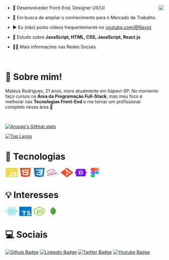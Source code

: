 <img align="right" height="500em"
src="https://raw.githubusercontent.com/gist/mxteusdev/d05bfa4015a5654c36b87ad3192a54f0/raw/6d0a7ea5587dc81a9533d545505ec2109791a354/githubcard.svg" />

- 🎨 Desenvolvedor Front-End, Designer UX/UI

- 🔭 Em busca de ampliar o conhecimento para o Mercado de Trabalho.

- ▶️ Eu (não) posto vídeos frequentemente no [youtube.com/@Naysz](https://youtube.com/@Naysz)

- 🦜 Estudo sobre **JavaScript, HTML, CSS, JavaScript, React.js**

- 👨‍💻 Mais informações nas Redes Sociais.

<br>

# 👾 Sobre mim! 
Mateus Rodrigues, 21 anos, moro atualmente em Itapevi-SP. No momento faço cursos na **Área da Programação Full-Stack**, mas meu foco é melhorar nas **Tecnologias Front-End** e me tornar um profissional completo nessa área.🤍

<br>

[![Anurag's GitHub stats](https://github-readme-stats.vercel.app/api?username=mxteusdev&show_icons=true&theme=dark)](https://github.com/anuraghazra/github-readme-stats)

[![Top Langs](https://github-readme-stats.vercel.app/api/top-langs/?username=mxteusdev&layout=compact&theme=dark)](https://github.com/anuraghazra/github-readme-stats)

# 🚀 Tecnologias
<div style="display: inline_block">
  <img align="center" alt="Mxt-Js" height="30" width="40" src="https://raw.githubusercontent.com/devicons/devicon/master/icons/javascript/javascript-plain.svg">
  <img align="center" alt="Mxt-html" height="30" width="40" src="https://raw.githubusercontent.com/devicons/devicon/master/icons/html5/html5-original.svg">
  <img align="center" alt="Mxt-css" height="30" width="40" src="https://raw.githubusercontent.com/devicons/devicon/master/icons/css3/css3-original.svg">
  <img align="center" alt="Mxt-sass" height="30" width="40" src="https://raw.githubusercontent.com/devicons/devicon/master/icons/sass/sass-original.svg">
  <img align="center" alt="Mxt-git" height="30" width="40" src="https://raw.githubusercontent.com/devicons/devicon/master/icons/git/git-original.svg">
  <img align="center" alt="Mxt-bootstrap" height="30" width="40" src="https://raw.githubusercontent.com/devicons/devicon/master/icons/bootstrap/bootstrap-original.svg">
  <img align="center" alt="Mxt-figma" height="30" width="40" src="https://raw.githubusercontent.com/devicons/devicon/master/icons/figma/figma-original.svg">  
</div>



# 💡 Interesses

<div style="display: inline_block">
  <img align="center" alt="Mxt-Js" height="30" width="40" src="https://raw.githubusercontent.com/devicons/devicon/master/icons/react/react-original.svg">
  <img align="center" alt="Mxt-html" height="30" width="40" src="https://raw.githubusercontent.com/devicons/devicon/master/icons/typescript/typescript-original.svg">
  <img align="center" alt="Mxt-css" height="30" width="40" src="https://raw.githubusercontent.com/devicons/devicon/master/icons/nodejs/nodejs-original.svg">
  <img align="center" alt="Mxt-sass" height="30" width="40" src="https://raw.githubusercontent.com/devicons/devicon/master/icons/mongodb/mongodb-original.svg">
</div> 



# 💻 Sociais


[![Github Badge](https://img.shields.io/badge/-Github-000?style=flat-square&logo=Github&logoColor=white&link=https://github.com/mxteusdev)](https://github.com/mxteusdev)
[![Linkedin Badge](https://img.shields.io/badge/-LinkedIn-blue?style=flat-square&logo=Linkedin&logoColor=white&link=https://www.linkedin.com/in/mxteusdev/)](https://www.linkedin.com/in/mxteusdev/)
[![Twitter Badge](https://img.shields.io/badge/-Twitter-1ca0f1?style=flat-square&labelColor=1ca0f1&logo=twitter&logoColor=white&link=https://twitter.com/mateusnayz)](https://twitter.com/mateusnayz)
[![Youtube Badge](https://img.shields.io/badge/-YouTube-ff0000?style=flat-square&labelColor=ff0000&logo=youtube&logoColor=white&link=https://youtube.com/@Nayzs)](https://youtube.com/@Nayzs)
